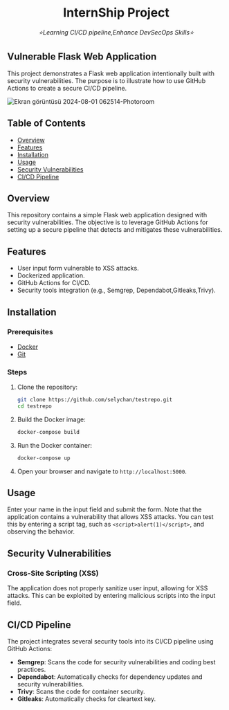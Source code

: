 <h1 align="center">InternShip Project</h1>
<p align="center"><i>⭐Learning CI/CD pipeline,Enhance DevSecOps Skills⭐</i></p>
<h2>Vulnerable Flask Web Application</h2>

This project demonstrates a Flask web application intentionally built with security vulnerabilities. The purpose is to illustrate how to use GitHub Actions to create a secure CI/CD pipeline.

![Ekran görüntüsü 2024-08-01 062514-Photoroom](https://github.com/user-attachments/assets/6a681dd6-fc21-402b-8499-ed1ad37f4418)



## Table of Contents

- [Overview](#overview)
- [Features](#features)
- [Installation](#installation)
- [Usage](#usage)
- [Security Vulnerabilities](#security-vulnerabilities)
- [CI/CD Pipeline](#cicd-pipeline)


## Overview

This repository contains a simple Flask web application designed with security vulnerabilities. The objective is to leverage GitHub Actions for setting up a secure pipeline that detects and mitigates these vulnerabilities.

## Features

- User input form vulnerable to XSS attacks.
- Dockerized application.
- GitHub Actions for CI/CD.
- Security tools integration (e.g., Semgrep, Dependabot,Gitleaks,Trivy).

## Installation

### Prerequisites

- [Docker](https://www.docker.com/get-started)
- [Git](https://git-scm.com/)

### Steps

1. Clone the repository:

    ```bash
    git clone https://github.com/selychan/testrepo.git
    cd testrepo
    ```

2. Build the Docker image:

    ```bash
    docker-compose build
    ```

3. Run the Docker container:

    ```bash
    docker-compose up
    ```

4. Open your browser and navigate to `http://localhost:5000`.

## Usage

Enter your name in the input field and submit the form. Note that the application contains a vulnerability that allows XSS attacks. You can test this by entering a script tag, such as `<script>alert(1)</script>`, and observing the behavior.

## Security Vulnerabilities

### Cross-Site Scripting (XSS)

The application does not properly sanitize user input, allowing for XSS attacks. This can be exploited by entering malicious scripts into the input field.

## CI/CD Pipeline

The project integrates several security tools into its CI/CD pipeline using GitHub Actions:

- **Semgrep**: Scans the code for security vulnerabilities and coding best practices.
- **Dependabot**: Automatically checks for dependency updates and security vulnerabilities.
- **Trivy**: Scans the code for container security.
- **Gitleaks**: Automatically checks for cleartext key.
